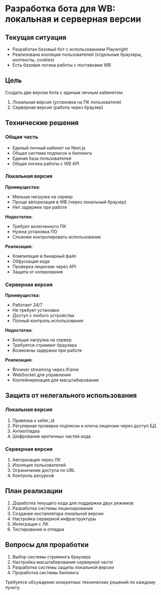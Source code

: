 # Разработка бота для WB: локальная и серверная версии

## Текущая ситуация

-  Разработан базовый бот с использованием Playwright
-  Реализована изоляция пользователей (отдельные браузеры, контексты, cookies)
-  Есть базовая логика работы с поставками WB

## Цель

Создать две версии бота с единым личным кабинетом:

1. Локальная версия (установка на ПК пользователя)
2. Серверная версия (работа через браузер)

## Технические решения

### Общая часть

-  Единый личный кабинет на Next.js
-  Общая система подписок и биллинга
-  Единая база пользователей
-  Общая логика работы с WB API

### Локальная версия

**Преимущества:**

-  Меньше нагрузка на сервер
-  Проще авторизация в WB (через локальный браузер)
-  Нет задержек при работе

**Недостатки:**

-  Требует включенного ПК
-  Нужна установка ПО
-  Сложнее контролировать использование

**Реализация:**

-  Компиляция в бинарный файл
-  Обфускация кода
-  Проверка лицензии через API
-  Защита от копирования

### Серверная версия

**Преимущества:**

-  Работает 24/7
-  Не требует установки
-  Доступ с любого устройства
-  Полный контроль использования

**Недостатки:**

-  Больше нагрузка на сервер
-  Требуется стриминг браузера
-  Возможны задержки при работе

**Реализация:**

-  Browser streaming через iframe
-  WebSocket для управления
-  Контейнеризация для масштабирования

## Защита от нелегального использования

### Локальная версия

1. Привязка к seller_id
2. Регулярная проверка подписки и ключа лицензии через доступ БД
3. Антиотладка
4. Шифрование критичных частей кода

### Серверная версия

1. Авторизация через ЛК
2. Изоляция пользователей
3. Ограничение доступа по URL
4. Контроль ресурсов

## План реализации

1. Доработка текущего кода для поддержки двух режимов
2. Разработка системы лицензирования
3. Создание инсталлятора локальной версии
4. Настройка серверной инфраструктуры
5. Интеграция с ЛК
6. Тестирование и отладка

## Вопросы для проработки

1. Выбор системы стриминга браузера
2. Настройка масштабирования серверной части
3. Разработка системы защиты локальной версии
4. Проработка системы биллинга

Требуется обсуждение конкретных технических решений по каждому пункту.
